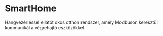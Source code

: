 # SmartHome
Hangvezérléssel ellátót okos otthon rendszer, amely Modbuson keresztül kommunikál a végrehajtó eszközökkel.
